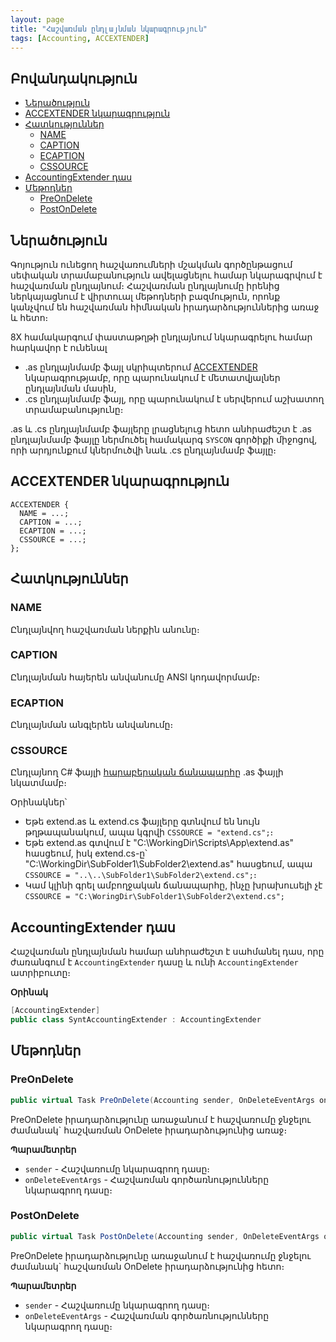 ```yaml
---
layout: page
title: "Հաշվառման ընդլայնման նկարագրություն"
tags: [Accounting, ACCEXTENDER]
---
```


## Բովանդակություն

- [Ներածություն](#ներածություն)
- [ACCEXTENDER նկարագրություն](#accextender-նկարագրություն)
- [Հատկություններ](#հատկություններ)
  - [NAME](#name)
  - [CAPTION](#caption)
  - [ECAPTION](#ecaption)
  - [CSSOURCE](#cssource)
- [AccountingExtender դաս](#accountingextender-դաս)
- [Մեթոդներ](#մեթոդներ)
  - [PreOnDelete](#preondelete)
  - [PostOnDelete](#postondelete)

## Ներածություն

Գոյություն ունեցող հաշվառումների մշակման գործընթացում սեփական տրամաբանություն ավելացնելու համար նկարագրվում է հաշվառման ընդլայնում։
Հաշվառման ընդլայնումը իրենից ներկայացնում է վիրտուալ մեթոդների բազմություն, որոնք կանչվում են հաշվառման հիմնական իրադարձություններից առաջ և հետո։

8X համակարգում փաստաթղթի ընդլայնում նկարագրելու համար հարկավոր է ունենալ

* .as ընդլայնմամբ ֆայլ սկրիպտերում [ACCEXTENDER](#accextender-նկարագրություն) նկարագրությամբ, որը պարունակում է մետատվյալներ ընդլայնման մասին,
* .cs ընդլայնմամբ ֆայլ, որը պարունակում է սերվերում աշխատող տրամաբանությունը։

.as և .cs ընդլայնմամբ ֆայլերը լրացնելուց հետո անհրաժեշտ է .as ընդլայնմամբ ֆայլը ներմուծել համակարգ `SYSCON` գործիքի միջոցով, որի արդյունքում կներմուծվի նաև .cs ընդլայնմամբ ֆայլը։

## ACCEXTENDER նկարագրություն

``` as4x
ACCEXTENDER {
  NAME = ...;
  CAPTION = ...;
  ECAPTION = ...;
  CSSOURCE = ...;
};
```

## Հատկություններ

### NAME
Ընդլայնվող հաշվառման ներքին անունը։

### CAPTION 
Ընդլայնման հայերեն անվանումը ANSI կոդավորմամբ։

### ECAPTION 
Ընդլայնման անգլերեն անվանումը։

### CSSOURCE 
Ընդլայնող C# ֆայլի [հարաբերական ճանապարհը](https://phoenixnap.com/kb/absolute-path-vs-relative-path) .as ֆայլի նկատմամբ։

Օրինակներ՝  
* Եթե extend.as և extend.cs ֆայլերը գտնվում են նույն թղթապանակում, ապա կգրվի `CSSOURCE = "extend.cs";`։  
* Եթե extend.as գտվում է "C:\WorkingDir\Scripts\App\extend.as" հասցեում, իսկ extend.cs-ը՝ "C:\WorkingDir\SubFolder1\SubFolder2\extend.as" հասցեում, ապա `CSSOURCE = "..\..\SubFolder1\SubFolder2\extend.cs";`։  
* Կամ կլինի գրել ամբողջական ճանապարհը, ինչը խրախուսելի չէ `CSSOURCE = "C:\WoringDir\SubFolder1\SubFolder2\extend.cs";`

## AccountingExtender դաս

Հաշվառման ընդլայնման համար անհրաժեշտ է սահմանել դաս, որը ժառանգում է `AccountingExtender` դասը և ունի `AccountingExtender` ատրիբուտը։

**Օրինակ**

```c#
[AccountingExtender]
public class SyntAccountingExtender : AccountingExtender
```

## Մեթոդներ

### PreOnDelete

```c#
public virtual Task PreOnDelete(Accounting sender, OnDeleteEventArgs onDeleteEventArgs);
```

PreOnDelete իրադարձությունը առաջանում է հաշվառումը ջնջելու ժամանակ` հաշվառման OnDelete իրադարձությունից առաջ։ 

**Պարամետրեր**
* `sender` - Հաշվառումը նկարագրող դասը։
* `onDeleteEventArgs` - Հաշվառման գործառնությունները նկարագրող դասը։

### PostOnDelete

```c#
public virtual Task PostOnDelete(Accounting sender, OnDeleteEventArgs onDeleteEventArgs);
```

PreOnDelete իրադարձությունը առաջանում է հաշվառումը ջնջելու ժամանակ` հաշվառման OnDelete իրադարձությունից հետո։ 

**Պարամետրեր**
* `sender` - Հաշվառումը նկարագրող դասը։
* `onDeleteEventArgs` - Հաշվառման գործառնությունները նկարագրող դասը։
